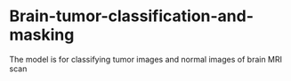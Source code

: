 # Brain-tumor-classification-and-masking
The model is for classifying tumor images and normal images of brain MRI scan
